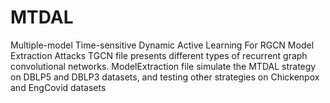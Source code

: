 # MTDAL
Multiple-model Time-sensitive Dynamic Active Learning For RGCN Model Extraction Attacks
TGCN file presents different types of recurrent graph convolutional networks.
ModelExtraction file simulate the MTDAL strategy on DBLP5 and DBLP3 datasets, and testing other strategies on Chickenpox and EngCovid datasets
